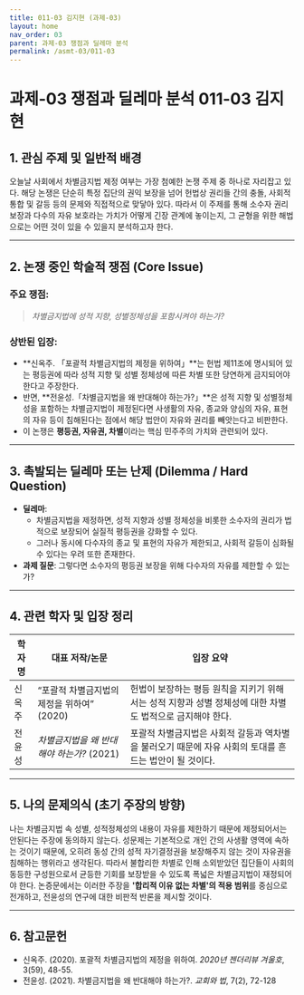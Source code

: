 ```yaml
---
title: 011-03 김지현 (과제-03)
layout: home
nav_order: 03
parent: 과제-03 쟁점과 딜레마 분석
permalink: /asmt-03/011-03
---
```


# 과제-03 쟁점과 딜레마 분석 011-03 김지현

## 1. 관심 주제 및 일반적 배경

오늘날 사회에서 차별금지법 제정 여부는 가장 첨예한 논쟁 주제 중 하나로 자리잡고 있다. 해당 논쟁은 단순히 특정 집단의 권익 보장을 넘어 헌법상 권리들 간의 충돌, 사회적 통합 및 갈등 등의 문제와 직접적으로 맞닿아 있다. 따라서 이 주제를 통해 소수자 권리 보장과 다수의 자유 보호라는 가치가 어떻게 긴장 관계에 놓이는지, 그 균형을 위한 해법으로는 어떤 것이 있을 수 있을지 분석하고자 한다.

---

## 2. 논쟁 중인 학술적 쟁점 (Core Issue)

### 주요 쟁점:  

> *차별금지법에 성적 지향, 성별정체성을 포함시켜야 하는가?*

### 상반된 입장:
- **신옥주. 「포괄적 차별금지법의 제정을 위하여」**는 헌법 제11조에 명시되어 있는 평등권에 따라 성적 지향 및 성별 정체성에 따른 차별 또한 당연하게 금지되어야 한다고 주장한다.
- 반면, **전윤성.「차별금지법을 왜 반대해야 하는가?」**은 성적 지향 및 성별정체성을 포함하는 차별금지법이 제정된다면 사생활의 자유, 종교와 양심의 자유, 표현의 자유 등이 침해된다는 점에서 해당 법안이 자유와 권리를 빼앗는다고 비판한다.
- 이 논쟁은 **평등권, 자유권, 차별**이라는 핵심 민주주의 가치와 관련되어 있다.

---

## 3. 촉발되는 딜레마 또는 난제 (Dilemma / Hard Question)

- **딜레마**: 
  - 차별금지법을 제정하면, 성적 지향과 성별 정체성을 비롯한 소수자의 권리가 법적으로 보장되어 실질적 평등권을 강화할 수 있다. 
  - 그러나 동시에 다수자의 종교 및 표현의 자유가 제한되고, 사회적 갈등이 심화될 수 있다는 우려 또한 존재한다.
- **과제 질문**: 그렇다면 소수자의 평등권 보장을 위해 다수자의 자유를 제한할 수 있는가?

---

## 4. 관련 학자 및 입장 정리

| 학자명             | 대표 저작/논문                                   | 입장 요약 |
|--------------------|---------------------------------------------------|-----------|
| 신옥주   | “포괄적 차별금지법의 제정을 위하여” (2020)                          | 헌법이 보장하는 평등 원칙을 지키기 위해서는 성적 지향과 성별 정체성에 대한 차별도 법적으로 금지해야 한다. |
| 전윤성    | *차별금지법을 왜 반대해야 하는가?* (2021)                                | 포괄적 차별금지법은 사회적 갈등과 역차별을 불러오기 때문에 자유 사회의 토대를 흔드는 법안이 될 것이다. |

---

## 5. 나의 문제의식 (초기 주장의 방향)

나는 차별금지법 속 성별, 성적정체성의 내용이 자유를 제한하기 때문에 제정되어서는 안된다는 주장에 동의하지 않는다. 성문제는 기본적으로 개인 간의 사생활 영역에 속하는 것이기 때문에, 오히려 동성 간의 성적 자기결정권을 보장해주지 않는 것이 자유권을 침해하는 행위라고 생각된다. 따라서 불합리한 차별로 인해 소외받았던 집단들이 사회의 동등한 구성원으로서 균등한 기회를 보장받을 수 있도록 폭넓은 차별금지법이 재정되어야 한다. 논증문에서는 이러한 주장을 **'합리적 이유 없는 차별'의 적용 범위**를 중심으로 전개하고, 전윤성의 연구에 대한 비판적 반론을 제시할 것이다.

---

## 6. 참고문헌

- 신옥주. (2020). 포괄적 차별금지법의 제정을 위하여. *2020년 젠더리뷰 겨울호*, 3(59), 48-55.  
- 전윤성. (2021). 차별금지법을 왜 반대해야 하는가?. *교회와 법*, 7(2), 72-128
